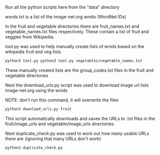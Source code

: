 Run all the python scripts here from the "data" directory

words.txt is a list of the image-net.org wndis (WordNet IDs)

In the fruit and vegetable directories there are fruit_names.txt and vegetable_names.txt files respectively. These contain a list of fruit and veggies from Wikipedia.

tool.py was used to help manually create lists of wnids based on the wikipedia fruit and veg lists.

```bash
python3 tool.py python3 tool.py vegetables/vegetable_names.txt
```

These manually created lists are the group_codes.txt files in the fruit and vegetable directories

Next the download_urls.py script was used to download image url lists image-net.org using the wnids

NOTE: don't run this command, it will overwrite the files
```bash
python3 download_urls.py fruit
```

This script automatically downloads and saves the URLs to .txt files in the fruit/image_urls and vegetable/image_urls directories.

Next duplicate_check.py was used to work out how many usable URLs there are (ignoring that many URLs don't work)
```bash
python3 duplicate_check.py
```
